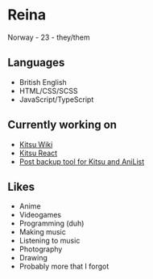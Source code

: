 # Reina
Norway - 23 - they/them

## Languages
- British English
- HTML/CSS/SCSS
- JavaScript/TypeScript

## Currently working on
- [Kitsu Wiki](https://github.com/hummingbird-me/kitsu-wiki)
- [Kitsu React](https://github.com/Reinachan/kitsu-io-react)
- [Post backup tool for Kitsu and AniList](https://github.com/Reinachan/anilist-kitsu-posts-to-joplin)

## Likes
- Anime
- Videogames
- Programming (duh)
- Making music
- Listening to music
- Photography
- Drawing
- Probably more that I forgot

<!--
**Reinachan/Reinachan** is a ✨ _special_ ✨ repository because its `README.md` (this file) appears on your GitHub profile.

Here are some ideas to get you started:

- 🔭 I’m currently working on ...
- 🌱 I’m currently learning ...
- 👯 I’m looking to collaborate on ...
- 🤔 I’m looking for help with ...
- 💬 Ask me about ...
- 📫 How to reach me: ...
- 😄 Pronouns: ...
- ⚡ Fun fact: ...
-->
